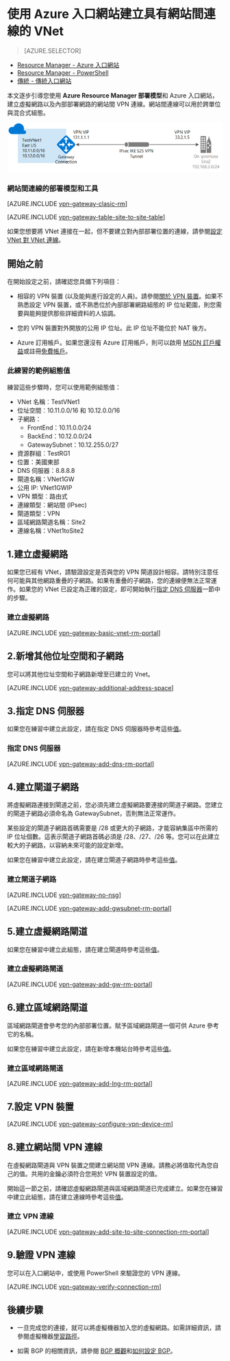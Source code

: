 <properties
   pageTitle="使用 Azure Resource Manager 和 Azure 入口網站建立具有網站間 VPN 連線的虛擬網路 | Microsoft Azure"
   description="如何使用 Resource Manager 部署模型建立 VNet 並使用 S2S VPN 閘道連線將它連接到您的本機內部部署網路。"
   services="vpn-gateway"
   documentationCenter="na"
   authors="cherylmc"
   manager="carmonm"
   editor=""
   tags="azure-resource-manager"/>

<tags
   ms.service="vpn-gateway"
   ms.devlang="na"
   ms.topic="hero-article"
   ms.tgt_pltfrm="na"
   ms.workload="infrastructure-services"
   ms.date="08/31/2016"
   ms.author="cherylmc"/>

# 使用 Azure 入口網站建立具有網站間連線的 VNet

> [AZURE.SELECTOR]
- [Resource Manager - Azure 入口網站](vpn-gateway-howto-site-to-site-resource-manager-portal.md)
- [Resource Manager - PowerShell](vpn-gateway-create-site-to-site-rm-powershell.md)
- [傳統 - 傳統入口網站](vpn-gateway-site-to-site-create.md)


本文逐步引導您使用 **Azure Resource Manager 部署模型**和 Azure 入口網站，建立虛擬網路以及內部部署網路的網站間 VPN 連線。網站間連線可以用於跨單位與混合式組態。

![圖表](./media/vpn-gateway-howto-site-to-site-resource-manager-portal/s2srmportal.png)



### 網站間連線的部署模型和工具

[AZURE.INCLUDE [vpn-gateway-clasic-rm](../../includes/vpn-gateway-classic-rm-include.md)]

[AZURE.INCLUDE [vpn-gateway-table-site-to-site-table](../../includes/vpn-gateway-table-site-to-site-include.md)]

如果您想要將 VNet 連接在一起，但不要建立對內部部署位置的連線，請參閱[設定 VNet 對 VNet 連線](vpn-gateway-vnet-vnet-rm-ps.md)。

## 開始之前

在開始設定之前，請確認您具備下列項目：

- 相容的 VPN 裝置 (以及能夠進行設定的人員)。請參閱[關於 VPN 裝置](vpn-gateway-about-vpn-devices.md)。如果不熟悉設定 VPN 裝置，或不熟悉位於內部部署網路組態的 IP 位址範圍，則您需要與能夠提供那些詳細資料的人協調。

- 您的 VPN 裝置對外開放的公用 IP 位址。此 IP 位址不能位於 NAT 後方。
	
- Azure 訂用帳戶。如果您還沒有 Azure 訂用帳戶，則可以啟用 [MSDN 訂戶權益](http://azure.microsoft.com/pricing/member-offers/msdn-benefits-details/)或註冊[免費帳戶](http://azure.microsoft.com/pricing/free-trial/)。

### <a name="values"></a>此練習的範例組態值


練習這些步驟時，您可以使用範例組態值：

- VNet 名稱︰TestVNet1
- 位址空間︰10.11.0.0/16 和 10.12.0.0/16
- 子網路：
	- FrontEnd：10.11.0.0/24
	- BackEnd：10.12.0.0/24
	- GatewaySubnet：10.12.255.0/27
- 資源群組︰TestRG1
- 位置：美國東部
- DNS 伺服器：8.8.8.8
- 閘道名稱：VNet1GW
- 公用 IP: VNet1GWIP
- VPN 類型︰路由式
- 連線類型︰網站間 (IPsec)
- 閘道類型：VPN
- 區域網路閘道名稱：Site2
- 連線名稱：VNet1toSite2



## 1\.建立虛擬網路 

如果您已經有 VNet，請驗證設定是否與您的 VPN 閘道設計相容。請特別注意任何可能與其他網路重疊的子網路。如果有重疊的子網路，您的連線便無法正常運作。如果您的 VNet 已設定為正確的設定，即可開始執行[指定 DNS 伺服器](#dns)一節中的步驟。

### 建立虛擬網路

[AZURE.INCLUDE [vpn-gateway-basic-vnet-rm-portal](../../includes/vpn-gateway-basic-vnet-rm-portal-include.md)]

## 2\.新增其他位址空間和子網路

您可以將其他位址空間和子網路新增至已建立的 Vnet。

[AZURE.INCLUDE [vpn-gateway-additional-address-space](../../includes/vpn-gateway-additional-address-space-include.md)]

## <a name="dns"></a>3.指定 DNS 伺服器

如果您在練習中建立此設定，請在指定 DNS 伺服器時參考這些[值](#values)。

### 指定 DNS 伺服器

[AZURE.INCLUDE [vpn-gateway-add-dns-rm-portal](../../includes/vpn-gateway-add-dns-rm-portal-include.md)]

## 4\.建立閘道子網路

將虛擬網路連接到閘道之前，您必須先建立虛擬網路要連接的閘道子網路。您建立的閘道子網路必須命名為 GatewaySubnet，否則無法正常運作。

某些設定的閘道子網路首碼需要是 /28 或更大的子網路，才能容納集區中所需的 IP 位址個數。這表示閘道子網路首碼必須是 /28、/27、/26 等。您可以在此建立較大的子網路，以容納未來可能的設定新增。

如果您在練習中建立此設定，請在建立閘道子網路時參考這些[值](#values)。

### 建立閘道子網路

[AZURE.INCLUDE [vpn-gateway-no-nsg](../../includes/vpn-gateway-no-nsg-include.md)]

[AZURE.INCLUDE [vpn-gateway-add-gwsubnet-rm-portal](../../includes/vpn-gateway-add-gwsubnet-rm-portal-include.md)]

## 5\.建立虛擬網路閘道

如果您在練習中建立此組態，請在建立閘道時參考這些[值](#values)。

### 建立虛擬網路閘道

[AZURE.INCLUDE [vpn-gateway-add-gw-rm-portal](../../includes/vpn-gateway-add-gw-rm-portal-include.md)]

## 6\.建立區域網路閘道

區域網路閘道會參考您的內部部署位置。賦予區域網路閘道一個可供 Azure 參考它的名稱。

如果您在練習中建立此設定，請在新增本機站台時參考這些[值](#values)。

### 建立區域網路閘道

[AZURE.INCLUDE [vpn-gateway-add-lng-rm-portal](../../includes/vpn-gateway-add-lng-rm-portal-include.md)]

## 7\.設定 VPN 裝置

[AZURE.INCLUDE [vpn-gateway-configure-vpn-device-rm](../../includes/vpn-gateway-configure-vpn-device-rm-include.md)]

## 8\.建立網站間 VPN 連線

在虛擬網路閘道與 VPN 裝置之間建立網站間 VPN 連線。請務必將值取代為您自己的值。共用的金鑰必須符合您用於 VPN 裝置設定的值。

開始這一節之前，請確認虛擬網路閘道與區域網路閘道已完成建立。如果您在練習中建立此組態，請在建立連線時參考這些[值](#values)。

### 建立 VPN 連線


[AZURE.INCLUDE [vpn-gateway-add-site-to-site-connection-rm-portal](../../includes/vpn-gateway-add-site-to-site-connection-rm-portal-include.md)]

## 9\.驗證 VPN 連線

您可以在入口網站中，或使用 PowerShell 來驗證您的 VPN 連線。

[AZURE.INCLUDE [vpn-gateway-verify-connection-rm](../../includes/vpn-gateway-verify-connection-rm-include.md)]

## 後續步驟

- 一旦完成您的連接，就可以將虛擬機器加入您的虛擬網路。如需詳細資訊，請參閱虛擬機器[學習路徑](https://azure.microsoft.com/documentation/learning-paths/virtual-machines)。

- 如需 BGP 的相關資訊，請參閱 [BGP 概觀](vpn-gateway-bgp-overview.md)和[如何設定 BGP](vpn-gateway-bgp-resource-manager-ps.md)。

<!---HONumber=AcomDC_0921_2016-->